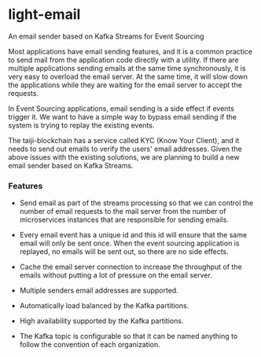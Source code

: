 # light-email
An email sender based on Kafka Streams for Event Sourcing

Most applications have email sending features, and it is a common practice to send mail from the application code directly with a utility. If there are multiple applications sending emails at the same time synchronously, it is very easy to overload the email server. At the same time, it will slow down the applications while they are waiting for the email server to accept the requests. 

In Event Sourcing applications, email sending is a side effect if events trigger it. We want to have a simple way to bypass email sending if the system is trying to replay the existing events. 

The taiji-blockchain has a service called KYC (Know Your Client), and it needs to send out emails to verify the users' email addresses. Given the above issues with the existing solutions, we are planning to build a new email sender based on Kafka Streams. 

### Features

* Send email as part of the streams processing so that we can control the number of email requests to the mail server from the number of microservices instances that are responsible for sending emails. 

* Every email event has a unique id and this id will ensure that the same email will only be sent once. When the event sourcing application is replayed, no emails will be sent out, so there are no side effects. 

* Cache the email server connection to increase the throughput of the emails without putting a lot of pressure on the email server.

* Multiple senders email addresses are supported. 

* Automatically load balanced by the Kafka partitions.

* High availability supported by the Kafka partitions. 

* The Kafka topic is configurable so that it can be named anything to follow the convention of each organization. 
